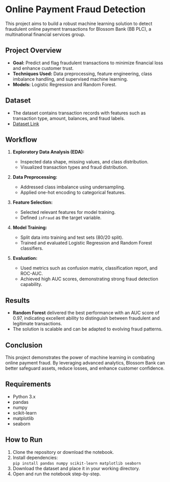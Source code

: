 # Online Payment Fraud Detection

This project aims to build a robust machine learning solution to detect fraudulent online payment transactions for Blossom Bank (BB PLC), a multinational financial services group.

## Project Overview

- **Goal:** Predict and flag fraudulent transactions to minimize financial loss and enhance customer trust.
- **Techniques Used:** Data preprocessing, feature engineering, class imbalance handling, and supervised machine learning.
- **Models:** Logistic Regression and Random Forest.

## Dataset

- The dataset contains transaction records with features such as transaction type, amount, balances, and fraud labels.
- [Dataset Link](https://drive.google.com/file/d/1ZIjmAjPccvy16mOk7nrPtWe-_3rRP5zy/view?usp=sharing)

## Workflow

1. **Exploratory Data Analysis (EDA):**
   - Inspected data shape, missing values, and class distribution.
   - Visualized transaction types and fraud distribution.

2. **Data Preprocessing:**
   - Addressed class imbalance using undersampling.
   - Applied one-hot encoding to categorical features.

3. **Feature Selection:**
   - Selected relevant features for model training.
   - Defined `isFraud` as the target variable.

4. **Model Training:**
   - Split data into training and test sets (80/20 split).
   - Trained and evaluated Logistic Regression and Random Forest classifiers.

5. **Evaluation:**
   - Used metrics such as confusion matrix, classification report, and ROC-AUC.
   - Achieved high AUC scores, demonstrating strong fraud detection capability.

## Results

- **Random Forest** delivered the best performance with an AUC score of 0.97, indicating excellent ability to distinguish between fraudulent and legitimate transactions.
- The solution is scalable and can be adapted to evolving fraud patterns.

## Conclusion

This project demonstrates the power of machine learning in combating online payment fraud. By leveraging advanced analytics, Blossom Bank can better safeguard assets, reduce losses, and enhance customer confidence.

## Requirements

- Python 3.x
- pandas
- numpy
- scikit-learn
- matplotlib
- seaborn

## How to Run

1. Clone the repository or download the notebook.
2. Install dependencies:  
   `pip install pandas numpy scikit-learn matplotlib seaborn`
3. Download the dataset and place it in your working directory.
4. Open and run the notebook step-by-step.

